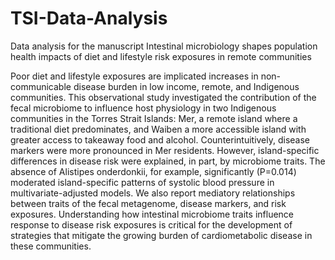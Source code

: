 # TSI-Data-Analysis
Data analysis for the manuscript Intestinal microbiology shapes population health impacts of diet and lifestyle risk exposures in remote communities

Poor diet and lifestyle exposures are implicated increases in non-communicable disease burden in low income, remote, and Indigenous communities. This observational study investigated the contribution of the fecal microbiome to influence host physiology in two Indigenous communities in the Torres Strait Islands: Mer, a remote island where a traditional diet predominates, and Waiben a more accessible island with greater access to takeaway food and alcohol. Counterintuitively, disease markers were more pronounced in Mer residents. However, island-specific differences in disease risk were explained, in part, by microbiome traits. The absence of Alistipes onderdonkii, for example, significantly (P=0.014) moderated island-specific patterns of systolic blood pressure in multivariate-adjusted models. We also report mediatory relationships between traits of the fecal metagenome, disease markers, and risk exposures. Understanding how intestinal microbiome traits influence response to disease risk exposures is critical for the development of strategies that mitigate the growing burden of cardiometabolic disease in these communities.
